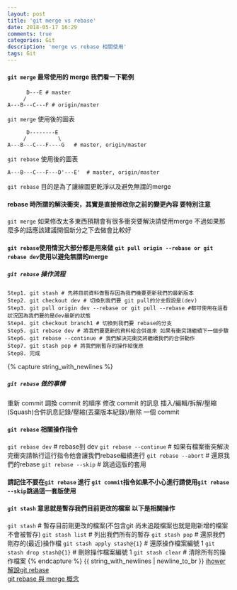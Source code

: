 ```yaml
---
layout: post
title: 'git merge vs rebase'
date: 2018-05-17 16:29
comments: true
categories: Git
description: 'merge vs rebase 相關使用'
tags: Git
---
```

#### `git merge` 最常使用的 merge 我們看一下範例
```
      D---E # master
     /
A---B---C---F # origin/master
```
`git merge` 使用後的圖表
```
      D--------E
     /          \
A---B---C---F----G   # master, origin/master
```
`git rebase` 使用後的圖表
```
A---B---C---F---D'---E'  # master, origin/master
```

`git rebase` 目的是為了讓線圖更乾淨以及避免無謂的merge
#### rebase 時所謂的解決衝突，其實是直接修改你之前的變更內容 要特別注意
`git merge` 如果修改太多東西預期會有很多衝突要解決請使用merge 不過如果那麼多的話應該建議開個新分之下去做會比較好
#### `git rebase`使用情況大部分都是用來做 `git pull origin --rebase or git rebase dev`使用以避免無謂的merge
##### `git rebase` 操作流程
```
Step1. git stash # 先將目前資料做暫存因為我們機要更新我們的最新版本
Step2. git checkout dev # 切換到我們要 git pull的分支假設是(dev)
Step3. git pull origin dev --rebase or git pull --rebase #都可使用在這看狀況因為我們要的是dev最新的狀態
Step4. git checkout branch1 # 切換到我們要 rebase的分支
Step5. git rebase dev # 將我們要更新的資料給合併進來 如果有衝突請繼續下一個步驟
Step6. git rebase --continue # 我們解決完衝突將繼續我們的合併動作
Step7. git stash pop # 將我們剛暫存的操作給復原
Step8. 完成
```
{% capture string_with_newlines %}
##### `git rebase` 做的事情
重新 commit
調換 commit 的順序
修改 commit 的訊息
插入/編輯/拆解/壓縮(Squash)合併訊息記錄/壓縮(丟棄版本紀錄)/刪除 一個 commit
#### `git rebase` 相關操作指令
`git rebase dev` # rebase到 dev
`git rebase --continue` # 如果有檔案衝突解決完衝突請執行這行指令他會讓我們rebase繼續進行
`git rebase --abort` # 還原我們的rebase
`git rebase --skip` # 跳過這版的套用
#### 請記住不要在`git rebase` 進行 `git commit`指令如果不小心進行請使用`git rebase --skip`跳過這一套版使用
#### `git stash` 意思就是暫存我們目前更改的檔案 以下是相關操作
`git stash` # 暫存目前剛更改的檔案(不包含git 尚未追蹤檔案也就是剛新增的檔案不會被暫存)
`git stash list` # 列出我們所有的暫存
`git stash pop` # 還原我們剛存的(最近)操作檔
`git stash apply stash@{1}` # 還原操作檔案編號 1
`git stash drop stash@{1}` # 刪除操作檔案編號 1
`git stash clear` # 清除所有的操作檔案
{% endcapture %}
{{ string_with_newlines | newline_to_br }}
[ihower解說git rebase](https://ihower.tw/blog/archives/3843)<br>
[git rebase 與 merge 概念](https://www.slideshare.net/WillHuangTW/git-merge-rebase)
